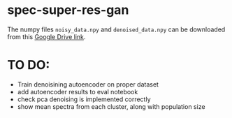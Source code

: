# spec-super-res-gan

The numpy files `noisy_data.npy` and `denoised_data.npy` can be downloaded from this [Google Drive link](https://drive.google.com/drive/folders/1owS0jEbU93z9XDw_owVr5Fti1AVfQzL0?usp=sharing).

# TO DO:
- Train denoisining autoencoder on proper dataset
- add autoencoder results to eval notebook
- check pca denoising is implemented correctly
- show mean spectra from each cluster, along with population size
